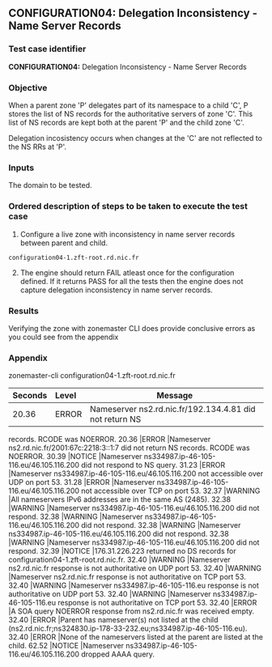 ## CONFIGURATION04: Delegation Inconsistency - Name Server Records 

### Test case identifier

**CONFIGURATION04:** Delegation Inconsistency - Name Server Records

### Objective 

When a parent zone 'P' delegates part of its namespace to a child 'C', P stores
the list of NS records for the authoritative servers of zone 'C'. This list of
NS records are kept both at the parent 'P' and the child zone 'C'. 

Delegation incosistency occurs when changes at the 'C' are not reflected to the NS RRs
at 'P'.

### Inputs

The domain to be tested.

### Ordered description of steps to be taken to execute the test case

1. Configure a live zone with inconsistency in name server records between parent
and child.

```
configuration04-1.zft-root.rd.nic.fr
```

2. The engine should return FAIL atleast once for the configuration defined. If it
returns PASS for all the tests then the engine does not capture delegation
inconsistency in name server records.

### Results
Verifying the zone with zonemaster CLI does provide conclusive errors as
you could see from the appendix

### Appendix
zonemaster-cli configuration04-1.zft-root.rd.nic.fr

Seconds  |Level     |Message
:--------|:---------|--------------------------------------------------------------
20.36    |ERROR     |Nameserver ns2.rd.nic.fr/192.134.4.81 did not return NS
records. RCODE was NOERROR.
20.36    |ERROR     |Nameserver ns2.rd.nic.fr/2001:67c:2218:3::1:7 did not return
NS records. RCODE was NOERROR.
30.39    |NOTICE    |Nameserver ns334987.ip-46-105-116.eu/46.105.116.200 did not
respond to NS query.
31.23    |ERROR     |Nameserver ns334987.ip-46-105-116.eu/46.105.116.200 not
accessible over UDP on port 53.
31.28    |ERROR     |Nameserver ns334987.ip-46-105-116.eu/46.105.116.200 not
accessible over TCP on port 53.
32.37    |WARNING   |All nameservers IPv6 addresses are in the same AS (2485).
32.38    |WARNING   |Nameserver ns334987.ip-46-105-116.eu/46.105.116.200 did not
respond.
32.38    |WARNING   |Nameserver ns334987.ip-46-105-116.eu/46.105.116.200 did not
respond.
32.38    |WARNING   |Nameserver ns334987.ip-46-105-116.eu/46.105.116.200 did not
respond.
32.38    |WARNING   |Nameserver ns334987.ip-46-105-116.eu/46.105.116.200 did not
respond.
32.39    |NOTICE    |176.31.226.223 returned no DS records for configuration04-1.zft-root.rd.nic.fr.
32.40    |WARNING   |Nameserver ns2.rd.nic.fr response is not authoritative on UDP
port 53.
32.40    |WARNING   |Nameserver ns2.rd.nic.fr response is not authoritative on TCP
port 53.
32.40    |WARNING   |Nameserver ns334987.ip-46-105-116.eu response is not
authoritative on UDP port 53.
32.40    |WARNING   |Nameserver ns334987.ip-46-105-116.eu response is not
authoritative on TCP port 53.
32.40    |ERROR     |A SOA query NOERROR response from ns2.rd.nic.fr was received
empty.
32.40    |ERROR     |Parent has nameserver(s) not listed at the child
(ns2.rd.nic.fr;ns324830.ip-178-33-232.eu;ns334987.ip-46-105-116.eu).
32.40    |ERROR     |None of the nameservers listed at the parent are listed at the
child.
62.52    |NOTICE    |Nameserver ns334987.ip-46-105-116.eu/46.105.116.200 dropped
AAAA query.
